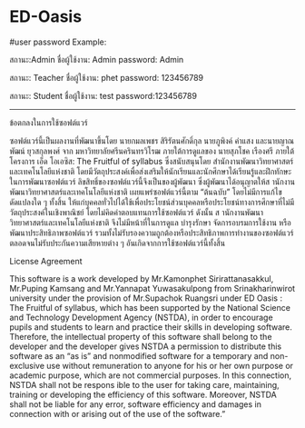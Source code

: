 # ED-Oasis

#user password Example:


สถานะ:Admin
ชื่อผู้ใช้งาน: Admin  password: Admin 


สถานะ: Teacher 
ชื่อผู้ใช้งาน: phet password: 123456789 


สถานะ: Student 
ชื่อผู้ใช้งาน: test  password:123456789 


----------------------------------------


ข้อตกลงในการใช้ซอฟต์แวร์


  ซอฟต์แวร์นี้เป็นผลงานที่พัฒนาขึ้นโดย นายกมลเพชร สิริรัตนศักดิ์กุล นายภูพิงค์ คำแสง และนายญาณพัฒน์ ยุวสกุลพงศ์ จาก มหาวิทยาลัยศรีนครินทรวิโรฒ ภายใต้การดูแลของ นายสุภโชค เรืองศรี ภายใต้โครงการ เอ็ด โอเอซิส: The Fruitful of syllabus ซึ่งสนับสนุนโดย สำนักงานพัฒนาวิทยาศาสตร์และเทคโนโลยีแห่งชาติ โดยมีวัตถุประสงค์เพื่อส่งเสริมให้นักเรียนและนักศึกษาได้เรียนรู้และฝึกทักษะในการพัฒนาซอฟต์แวร์ ลิขสิทธิ์ของซอฟต์แวร์นี้จึงเป็นของผู้พัฒนา ซึ่งผู้พัฒนาได้อนุญาตให้ส านักงานพัฒนาวิทยาศาสตร์และเทคโนโลยีแห่งชาติ เผยแพร่ซอฟต์แวร์นี้ตาม “ต้นฉบับ” โดยไม่มีการแก้ไขดัดแปลงใด ๆ ทั้งสิ้น ให้แก่บุคคลทั่วไปได้ใช้เพื่อประโยชน์ส่วนบุคคลหรือประโยชน์ทางการศึกษาที่ไม่มีวัตถุประสงค์ในเชิงพาณิชย์ โดยไม่คิดค่าตอบแทนการใช้ซอฟต์แวร์ ดังนั้น ส านักงานพัฒนาวิทยาศาสตร์และเทคโนโลยีแห่งชาติ จึงไม่มีหน้าที่ในการดูแล บำรุงรักษา จัดการอบรมการใช้งาน หรือพัฒนาประสิทธิภาพซอฟต์แวร์ รวมทั้งไม่รับรองความถูกต้องหรือประสิทธิภาพการทำงานของซอฟต์แวร์ ตลอดจนไม่รับประกันความเสียหายต่าง ๆ อันเกิดจากการใช้ซอฟต์แวร์นี้ทั้งสิ้น


License Agreement


  This software is a work developed by Mr.Kamonphet Sirirattanasakkul, Mr.Puping Kamsang and Mr.Yannapat Yuwasakulpong from Srinakharinwirot university under the provision of Mr.Supachok Ruangsri  under ED Oasis : The Fruitful of syllabus, which has been supported by the National Science and Technology Development Agency (NSTDA), in order to encourage pupils and students to learn and practice their skills in developing software. Therefore, the intellectual property of this software shall belong to the developer and the developer gives NSTDA a permission to distribute this software as an “as is” and nonmodified software for a temporary and non-exclusive use without remuneration to anyone for his or her own purpose or academic purpose, which are not commercial purposes. In this connection, NSTDA shall not be respons ible to the user for taking care, maintaining, training or developing the efficiency of this software. Moreover, NSTDA shall not be liable for any error, software efficiency and damages in connection with or arising out of the use of the software.”
